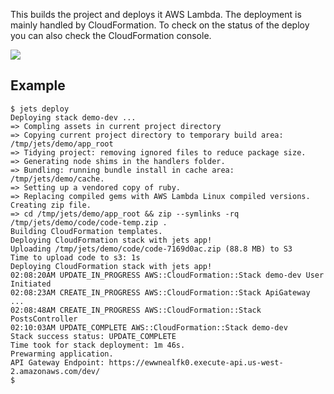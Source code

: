 This builds the project and deploys it AWS Lambda. The deployment is mainly handled by CloudFormation.  To check on the status of the deploy you can also check the CloudFormation console.

![](http://rubyonjets.com/img/cli/deploy-cloudformation-status.png)

## Example

    $ jets deploy
    Deploying stack demo-dev ...
    => Compling assets in current project directory
    => Copying current project directory to temporary build area: /tmp/jets/demo/app_root
    => Tidying project: removing ignored files to reduce package size.
    => Generating node shims in the handlers folder.
    => Bundling: running bundle install in cache area: /tmp/jets/demo/cache.
    => Setting up a vendored copy of ruby.
    => Replacing compiled gems with AWS Lambda Linux compiled versions.
    Creating zip file.
    => cd /tmp/jets/demo/app_root && zip --symlinks -rq /tmp/jets/demo/code/code-temp.zip .
    Building CloudFormation templates.
    Deploying CloudFormation stack with jets app!
    Uploading /tmp/jets/demo/code/code-7169d0ac.zip (88.8 MB) to S3
    Time to upload code to s3: 1s
    Deploying CloudFormation stack with jets app!
    02:08:20AM UPDATE_IN_PROGRESS AWS::CloudFormation::Stack demo-dev User Initiated
    02:08:23AM CREATE_IN_PROGRESS AWS::CloudFormation::Stack ApiGateway
    ...
    02:08:48AM CREATE_IN_PROGRESS AWS::CloudFormation::Stack PostsController
    02:10:03AM UPDATE_COMPLETE AWS::CloudFormation::Stack demo-dev
    Stack success status: UPDATE_COMPLETE
    Time took for stack deployment: 1m 46s.
    Prewarming application.
    API Gateway Endpoint: https://ewwnealfk0.execute-api.us-west-2.amazonaws.com/dev/
    $
